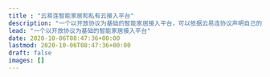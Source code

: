 ```yaml
---
title : "云易连智能家居和私有云接入平台"
description: "一个以开放协议为基础的智能家居接入平台，可以依据云易连协议声明自己的设备并提交对应的插件到云易连，云易连将帮您打通硬件发现和到用户的交互"
lead: "一个以开放协议为基础的智能家居接入平台"
date: 2020-10-06T08:47:36+00:00
lastmod: 2020-10-06T08:47:36+00:00
draft: false
images: []
---
```

